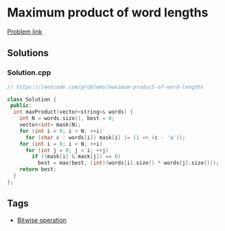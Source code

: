 # Maximum product of word lengths

[Problem link](https://leetcode.com/problems/maximum-product-of-word-lengths)

## Solutions


### Solution.cpp
```cpp
// https://leetcode.com/problems/maximum-product-of-word-lengths

class Solution {
 public:
  int maxProduct(vector<string>& words) {
    int N = words.size(), best = 0;
    vector<int> mask(N);
    for (int i = 0; i < N; ++i)
      for (char c : words[i]) mask[i] |= (1 << (c - 'a'));
    for (int i = 0; i < N; ++i)
      for (int j = 0; j < i; ++j)
        if ((mask[i] & mask[j]) == 0)
          best = max(best, (int)(words[i].size() * words[j].size()));
    return best;
  }
};
```
## Tags

* [Bitwise operation](/Collections/bitwise-operation.md#bitwise-operation)
